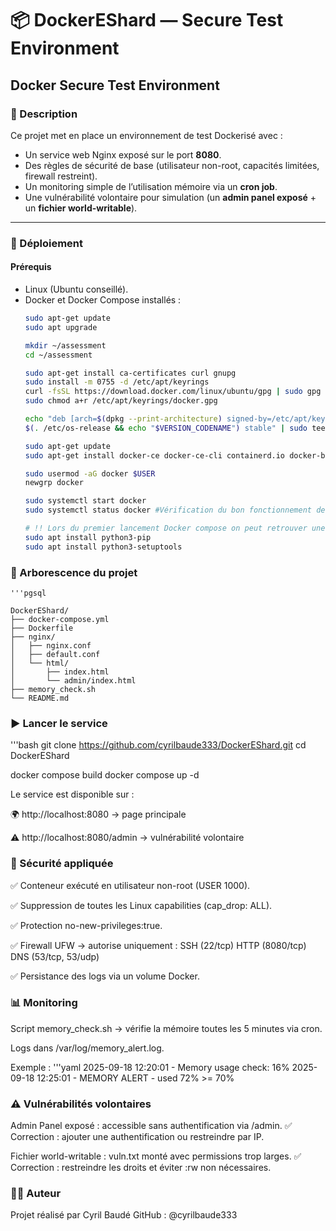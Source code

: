 # 📦 DockerEShard — Secure Test Environment

## Docker Secure Test Environment

### 📌 Description
Ce projet met en place un environnement de test Dockerisé avec :
- Un service web Nginx exposé sur le port **8080**.
- Des règles de sécurité de base (utilisateur non-root, capacités limitées, firewall restreint).
- Un monitoring simple de l’utilisation mémoire via un **cron job**.
- Une vulnérabilité volontaire pour simulation (un **admin panel exposé** + un **fichier world-writable**).

---

### 🚀 Déploiement

#### Prérequis
- Linux (Ubuntu conseillé).
- Docker et Docker Compose installés :
  ```bash
  sudo apt-get update
  sudo apt upgrade
  
  mkdir ~/assessment
  cd ~/assessment
  
  sudo apt-get install ca-certificates curl gnupg
  sudo install -m 0755 -d /etc/apt/keyrings
  curl -fsSL https://download.docker.com/linux/ubuntu/gpg | sudo gpg --dearmor -o /etc/apt/keyrings/docker.gpg
  sudo chmod a+r /etc/apt/keyrings/docker.gpg

  echo "deb [arch=$(dpkg --print-architecture) signed-by=/etc/apt/keyrings/docker.gpg] https://download.docker.com/linux/ubuntu \
  $(. /etc/os-release && echo "$VERSION_CODENAME") stable" | sudo tee /etc/apt/sources.list.d/docker.list > /dev/null

  sudo apt-get update
  sudo apt-get install docker-ce docker-ce-cli containerd.io docker-buildx-plugin docker-compose-plugin

  sudo usermod -aG docker $USER
  newgrp docker

  sudo systemctl start docker
  sudo systemctl status docker #Vérification du bon fonctionnement de notre Docker

  # !! Lors du premier lancement Docker compose on peut retrouver une erreur lié à python pour corriger voici les étapes à suivres :
  sudo apt install python3-pip
  sudo apt install python3-setuptools

### 📂 Arborescence du projet

	'''pgsql

	DockerEShard/
	├── docker-compose.yml
	├── Dockerfile
	├── nginx/
	│   ├── nginx.conf
	│   ├── default.conf
	│   └── html/
	│       ├── index.html
	│       └── admin/index.html
	├── memory_check.sh
	└── README.md

### ▶️ Lancer le service

  '''bash
  git clone https://github.com/cyrilbaude333/DockerEShard.git
  cd DockerEShard

  docker compose build
  docker compose up -d

Le service est disponible sur :

🌍 http://localhost:8080
 → page principale

⚠️ http://localhost:8080/admin
 → vulnérabilité volontaire

### 🔐 Sécurité appliquée

✅ Conteneur exécuté en utilisateur non-root (USER 1000).

✅ Suppression de toutes les Linux capabilities (cap_drop: ALL).

✅ Protection no-new-privileges:true.

✅ Firewall UFW → autorise uniquement :
SSH (22/tcp)
HTTP (8080/tcp)
DNS (53/tcp, 53/udp)

✅ Persistance des logs via un volume Docker.

### 📊 Monitoring

Script memory_check.sh → vérifie la mémoire toutes les 5 minutes via cron.

Logs dans /var/log/memory_alert.log.

Exemple :
  '''yaml
  2025-09-18 12:20:01 - Memory usage check: 16%
  2025-09-18 12:25:01 - MEMORY ALERT - used 72% >= 70%

### ⚠️ Vulnérabilités volontaires

Admin Panel exposé : accessible sans authentification via /admin.
✅ Correction : ajouter une authentification ou restreindre par IP.

Fichier world-writable : vuln.txt monté avec permissions trop larges.
✅ Correction : restreindre les droits et éviter :rw non nécessaires.

### 🧑‍💻 Auteur

Projet réalisé par Cyril Baudé
GitHub : @cyrilbaude333
